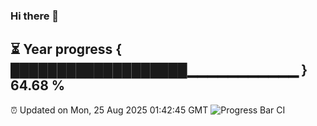 ### Hi there 👋
⏳ Year progress { ███████████████████▁▁▁▁▁▁▁▁▁▁▁ } 64.68 %
---
⏰ Updated on Mon, 25 Aug 2025 01:42:45 GMT
![Progress Bar CI](https://github.com/liununu/liununu/workflows/Progress%20Bar%20CI/badge.svg)
